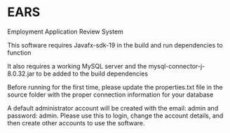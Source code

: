 # EARS
Employment Application Review System

This software requires Javafx-sdk-19 in the build and run dependencies to function

It also requires a working MySQL server and the mysql-connector-j-8.0.32.jar to be added to the build dependencies

Before running for the first time, please update the properties.txt file in the source folder with the proper connection information for your database

A default administrator account will be created with the email: admin and password: admin. Please use this to login, change the account details, and then
create other accounts to use the software.

